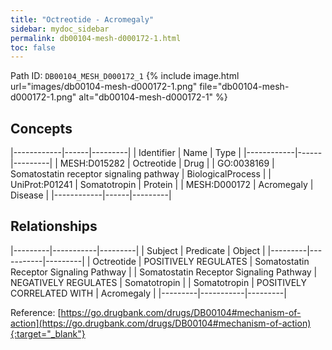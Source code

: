 ```yaml
---
title: "Octreotide - Acromegaly"
sidebar: mydoc_sidebar
permalink: db00104-mesh-d000172-1.html
toc: false 
---
```



Path ID: `DB00104_MESH_D000172_1`
{% include image.html url="images/db00104-mesh-d000172-1.png" file="db00104-mesh-d000172-1.png" alt="db00104-mesh-d000172-1" %}

## Concepts

|------------|------|---------|
| Identifier | Name | Type    |
|------------|------|---------|
| MESH:D015282 | Octreotide | Drug |
| GO:0038169 | Somatostatin receptor signaling pathway | BiologicalProcess |
| UniProt:P01241 | Somatotropin | Protein |
| MESH:D000172 | Acromegaly | Disease |
|------------|------|---------|

## Relationships

|---------|-----------|---------|
| Subject | Predicate | Object  |
|---------|-----------|---------|
| Octreotide | POSITIVELY REGULATES | Somatostatin Receptor Signaling Pathway |
| Somatostatin Receptor Signaling Pathway | NEGATIVELY REGULATES | Somatotropin |
| Somatotropin | POSITIVELY CORRELATED WITH | Acromegaly |
|---------|-----------|---------|

Reference: [https://go.drugbank.com/drugs/DB00104#mechanism-of-action](https://go.drugbank.com/drugs/DB00104#mechanism-of-action){:target="_blank"}